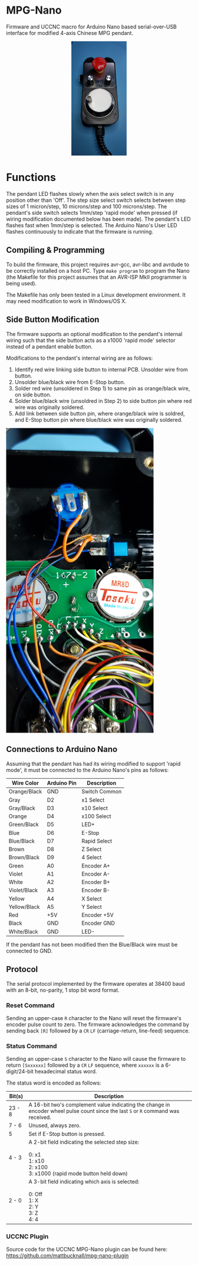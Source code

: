 # MPG-Nano
Firmware and UCCNC macro for Arduino Nano based serial-over-USB interface for modified 4-axis Chinese MPG pendant.
<p align="center"><img src="./pendant.jpg" width=150 /></p>

# Functions
The pendant LED flashes slowly when the axis select switch is in any position other than 'Off'. The step size select switch selects between step sizes of 1 micron/step, 10 microns/step and 100 microns/step. The pendant's side switch selects 1mm/step 'rapid mode' when pressed (if wiring modification documented below has been made). The pendant's LED flashes fast when 1mm/step is selected. The Arduino Nano's User LED flashes continuously to indicate that the firmware is running.

## Compiling & Programming
To build the firmware, this project requires avr-gcc, avr-libc and avrdude to be correctly installed on a host PC. Type `make program` to program the Nano (the Makefile for this project assumes that an AVR-ISP MkII programmer is being used).

The Makefile has only been tested in a Linux development environment. It may need modification to work in Windows/OS X.

## Side Button Modification
The firmware supports an optional modification to the pendant's internal wiring such that the side button acts as a x1000 'rapid mode' selector instead of a pendant enable button.

Modifications to the pendant's internal wiring are as follows:

1. Identify red wire linking side button to internal PCB. Unsolder wire from button.
2. Unsolder blue/black wire from E-Stop button.
3. Solder red wire (unsoldered in Step 1) to same pin as orange/black wire, on side button.
4. Solder blue/black wire (unsoldred in Step 2) to side button pin where red wire was originally soldered.
5. Add link between side button pin, where orange/black wire is soldred, and E-Stop button pin where blue/black wire was originally soldered.

<img src="./wiring-mod.jpg" width=400 />

## Connections to Arduino Nano
Assuming that the pendant has had its wiring modified to support 'rapid mode', it must be connected to the Arduino Nano's pins as follows:

| Wire Color   | Arduino Pin | Description   |
|--------------|-------------|---------------|
| Orange/Black | GND         | Switch Common |
| Gray         | D2          | x1 Select     |
| Gray/Black   | D3          | x10 Select    |
| Orange       | D4          | x100 Select   |
| Green/Black  | D5          | LED+          |
| Blue         | D6          | E-Stop        |
| Blue/Black   | D7          | Rapid Select  |
| Brown        | D8          | Z Select      |
| Brown/Black  | D9          | 4 Select      |
| Green        | A0          | Encoder A+    |
| Violet       | A1          | Encoder A-    |
| White        | A2          | Encoder B+    |
| Violet/Black | A3          | Encoder B-    |
| Yellow       | A4          | X Select      |
| Yellow/Black | A5          | Y Select      |
| Red          | +5V         | Encoder +5V   |
| Black        | GND         | Encoder GND   |
| White/Black  | GND         | LED-          |

If the pendant has not been modified then the Blue/Black wire must be connected to GND.

## Protocol

The serial protocol implemented by the firmware operates at 38400 baud with an 8-bit, no-parity, 1 stop bit word format.

### Reset Command
Sending an upper-case `R` character to the Nano will reset the firmware's encoder pulse count to zero. The firmware acknowledges the command by sending back `[R]` followed by a `CR` `LF` (carriage-return, line-feed) sequence.

### Status Command
Sending an upper-case `S` character to the Nano will cause the firmware to return `[Sxxxxxx]` followed by a `CR` `LF` sequence, where `xxxxxx` is a 6-digit/24-bit hexadecimal status word.

The status word is encoded as follows:

| Bit(s) | Description                                                                                                                                  |
|--------|----------------------------------------------------------------------------------------------------------------------------------------------|
| 23 - 8 | A 16-bit two's complement value indicating the change in encoder wheel pulse count since the last `S` or `R` command was received.           |
| 7 - 6  | Unused, always zero.                                                                                                                         |
| 5      | Set if E-Stop button is pressed.                                                                                                             |
| 4 - 3  | A 2-bit field indicating the selected step size:<br><br>0: x1<br>1: x10<br>2: x100<br>3: x1000 (rapid mode button held down)                 |
| 2 - 0  | A 3-bit field indicating which axis is selected:<br><br>0: Off<br>1: X<br>2: Y<br>3: Z<br>4: 4                                               |

### UCCNC Plugin
Source code for the UCCNC MPG-Nano plugin can be found here:
https://github.com/mattbucknall/mpg-nano-plugin
